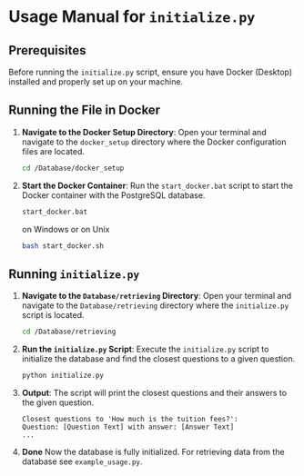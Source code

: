 # Usage Manual for `initialize.py`

## Prerequisites
Before running the `initialize.py` script, ensure you have Docker (Desktop) installed and properly set up on your machine.

## Running the File in Docker

1. **Navigate to the Docker Setup Directory**:
    Open your terminal and navigate to the `docker_setup` directory where the Docker configuration files are located.

    ```sh
    cd /Database/docker_setup
    ```

2. **Start the Docker Container**:
    Run the `start_docker.bat` script to start the Docker container with the PostgreSQL database.

    ```sh
    start_docker.bat
    ```

    on Windows or on Unix 

    ```sh
    bash start_docker.sh
    ```


## Running `initialize.py`

1. **Navigate to the `Database/retrieving` Directory**:
    Open your terminal and navigate to the `Database/retrieving` directory where the `initialize.py` script is located.

    ```sh
    cd /Database/retrieving
    ```

2. **Run the `initialize.py` Script**:
    Execute the `initialize.py` script to initialize the database and find the closest questions to a given question.

    ```sh
    python initialize.py
    ```

3. **Output**:
    The script will print the closest questions and their answers to the given question.

    ```plaintext
    Closest questions to 'How much is the tuition fees?':
    Question: [Question Text] with answer: [Answer Text]
    ...
    ```

4. **Done**
    Now the database is fully initialized. For retrieving data from the database see `example_usage.py`.
